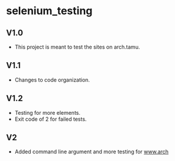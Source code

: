 selenium_testing
================

V1.0
----------------
 - This project is meant to test the sites on arch.tamu. 

V1.1
----------------
 - Changes to code organization.

V1.2
----------------
 - Testing for more elements.
 - Exit code of 2 for failed tests. 

V2
----------------
 - Added command line argument and more testing for www.arch
